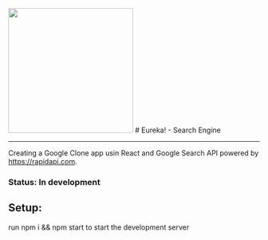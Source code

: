 <img src="https://user-images.githubusercontent.com/29392805/172966040-62af7e9c-dd20-48e2-9e88-5d9cebdb8b98.svg" width="250">
# Eureka! - Search Engine
<hr>

Creating a Google Clone app usin React and Google Search API powered by https://rapidapi.com.

### Status: In development

## Setup:

run npm i && npm start to start the development server
